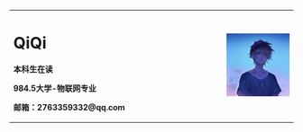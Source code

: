 <table border="0">
  <tr>
    <td width="75%">
      <h1>QiQi</h1>
      <p><b>本科生在读</b></p>
      <p><b>  984.5大学-物联网专业 </b></p>
      <p><b>邮箱：2763359332@qq.com</b></p>
    </td>
    <td width="25%">
      <img src="nick_ico.jpg" width="100%">      
    </td>
  </tr>
</table>
